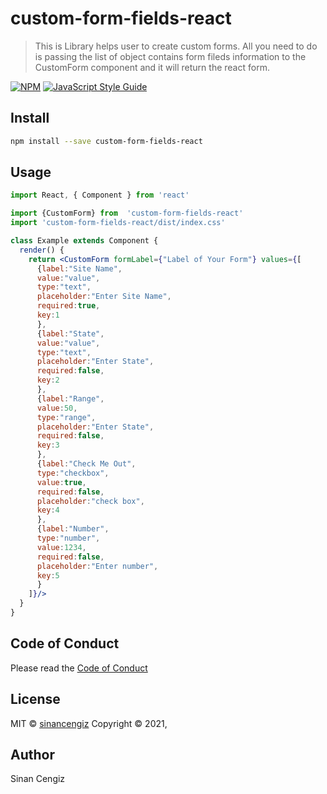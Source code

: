 # custom-form-fields-react

> This is Library helps user to create custom forms. All you need to do is passing the list of object contains form fileds information to the CustomForm component and it will return the react form.

[![NPM](https://img.shields.io/npm/v/custom-form-fields-react.svg)](https://www.npmjs.com/package/custom-form-fields-react) [![JavaScript Style Guide](https://img.shields.io/badge/code_style-standard-brightgreen.svg)](https://standardjs.com)

## Install

```bash
npm install --save custom-form-fields-react
```

## Usage

```jsx
import React, { Component } from 'react'

import {CustomForm} from  'custom-form-fields-react'
import 'custom-form-fields-react/dist/index.css'

class Example extends Component {
  render() {
    return <CustomForm formLabel={"Label of Your Form"} values={[
      {label:"Site Name",
      value:"value",
      type:"text",
      placeholder:"Enter Site Name",
      required:true,
      key:1
      },
      {label:"State",
      value:"value",
      type:"text",
      placeholder:"Enter State",
      required:false,
      key:2
      },
      {label:"Range",
      value:50,
      type:"range",
      placeholder:"Enter State",
      required:false,
      key:3
      },
      {label:"Check Me Out",
      type:"checkbox",
      value:true,
      required:false,
      placeholder:"check box",
      key:4
      },
      {label:"Number",
      type:"number",
      value:1234,
      required:false,
      placeholder:"Enter number",
      key:5
      }
    ]}/>
  }
}
```

## Code of Conduct

Please read the [Code of Conduct](https://github.com/sinancengiz/custom-form-fields-react/blob/master/CODE_OF_CONDUCT.md)

## License

MIT © [sinancengiz](https://github.com/sinancengiz) Copyright © 2021,

## Author

Sinan Cengiz